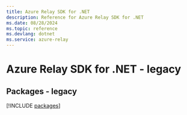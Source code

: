 ```yaml
---
title: Azure Relay SDK for .NET
description: Reference for Azure Relay SDK for .NET
ms.date: 08/28/2024
ms.topic: reference
ms.devlang: dotnet
ms.service: azure-relay
---
```

# Azure Relay SDK for .NET - legacy
## Packages - legacy
[!INCLUDE [packages](relay-index.md)]